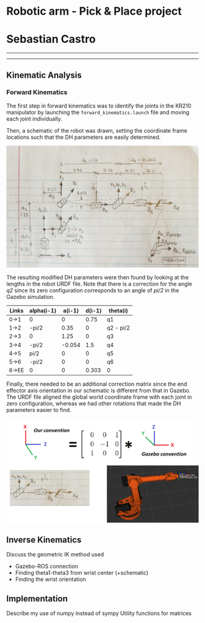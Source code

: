 # Robotic arm - Pick & Place project
# Sebastian Castro

---

[//]: # (Image References)

[coordinate_correction]: ./misc_images/coordinate_correction.png
[kr210_forward_kinematics]: ./misc_images/kr210_forward_kinematics.jpg

---

## Kinematic Analysis

### Forward Kinematics
The first step in forward kinematics was to identify the joints in the 
KR210 manipulator by launching the `forward_kinematics.launch` file and
moving each joint individually.

Then, a schematic of the robot was drawn, setting the coordinate frame
locations such that the DH parameters are easily determined.

![KR210 Forward Kinematics][kr210_forward_kinematics]

The resulting modified DH parameters were then found by looking at the
lengths in the robot URDF file. Note that there is a correction for the angle 
*q2* since its zero configuration corresponds to an angle of *pi/2* in the
Gazebo simulation.

Links | alpha(i-1) | a(i-1) | d(i-1) | theta(i)
--- | --- | --- | --- | ---
0->1 | 0 | 0 | 0.75 | q1
1->2 | -pi/2 | 0.35 | 0 | q2 - pi/2
2->3 | 0 | 1.25 | 0 | q3
3->4 |  -pi/2 | -0.054 | 1.5 | q4
4->5 | pi/2 | 0 | 0 | q5
5->6 | -pi/2 | 0 | 0 | q6
6->EE | 0 | 0 | 0.303 | 0

Finally, there needed to be an additional correction matrix since the 
end effector axis orientation in our schematic is different from that 
in Gazebo. The URDF file aligned the global world coordinate frame with
each joint in zero configuration, whereas we had other rotations that
made the DH parameters easier to find.

![Coordinate system correction][coordinate_correction]



## Inverse Kinematics
Discuss the geometric IK method used
* Gazebo-ROS connection
* Finding theta1-theta3 from wrist center (+schematic)
* Finding the wrist orientation

## Implementation
Describe my use of numpy instead of sympy
Utility functions for matrices

